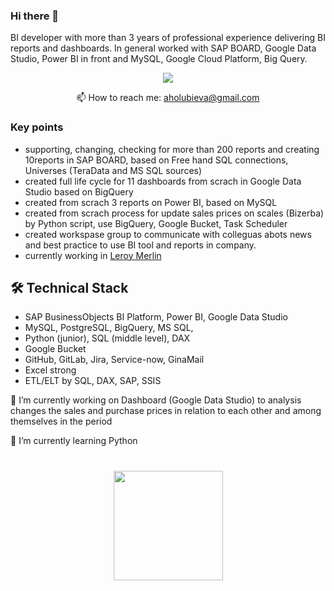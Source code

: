 ### Hi there 👋
BI developer with more than 3 years of professional experience delivering BI reports and dashboards.
In general worked with SAP BOARD, Google Data Studio, Power BI in front and MySQL, Google Cloud Platform, Big Query. 


<p align='center'>
   <a href="https://www.linkedin.com/in/alyona-holubieva-373724212/">
       <img src="https://img.shields.io/badge/linkedin-%230077B5.svg?&style=for-the-badge&logo=linkedin&logoColor=white"/>
   </a>
<p align='center'>
   📫 How to reach me: <a href='mailto:aholubieva@gmail.com'>aholubieva@gmail.com</a>
</p>



### Key points

*   supporting, changing, checking for more than 200 reports and creating 10reports in SAP BOARD, 
    based on Free hand SQL connections, Universes (TeraData and MS SQL sources)
*   created full life cycle for 11 dashboards from scrach in Google Data Studio based on BigQuery
*   created from scrach 3 reports on Power BI, based on MySQL 
*   created from scrach process for update sales prices on scales (Bizerba) by Python script, use BigQuery, Google Bucket, Task Scheduler
*   created workspase group to communicate with colleguas abots news and best practice to use BI tool and reports in company.
*   currently working in [Leroy Merlin](https://www.linkedin.com/company/leroy-merlin/)

## 🛠 Technical Stack
*   SAP BusinessObjects BI Platform, Power BI, Google Data Studio  
*   MySQL, PostgreSQL, BigQuery, MS SQL, 
*   Python (junior), SQL (middle level), DAX
*   Google Bucket
*   GitHub, GitLab, Jira, Service-now, GinaMail
*   Excel strong
*   ETL/ELT by SQL, DAX, SAP, SSIS

🔭 I’m currently working on Dashboard (Google Data Studio) to analysis changes the sales and purchase prices
   in relation to each other and among themselves in the period
                              
🌱 I’m currently learning Python 


<div align="center" style="margin: 40px 0">
   <a href="https://github.com/alyonacherry/github-profile-views-counter">
       <img width="175px" src="https://komarev.com/ghpvc/?username=romankh3&color=DE002D">
   </a>
</div>
